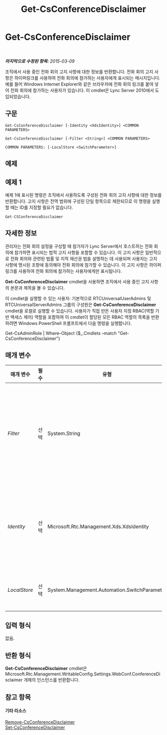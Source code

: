 ﻿---
title: Get-CsConferenceDisclaimer
TOCTitle: Get-CsConferenceDisclaimer
ms:assetid: 2382aaef-9c5e-43f8-99de-6c880134db7d
ms:mtpsurl: https://technet.microsoft.com/ko-kr/library/Gg425714(v=OCS.15)
ms:contentKeyID: 49303062
ms.date: 08/10/2015
mtps_version: v=OCS.15
ms.translationtype: HT
---

# Get-CsConferenceDisclaimer

 

_**마지막으로 수정된 항목:** 2015-03-09_

조직에서 사용 중인 전화 회의 고지 사항에 대한 정보를 반환합니다. 전화 회의 고지 사항은 하이퍼링크를 사용하여 전화 회의에 참가하는 사용자에게 표시되는 메시지입니다. 예를 들어 Windows Internet Explorer와 같은 브라우저에 전화 회의 링크를 붙여 넣어 전화 회의에 참가하는 사용자가 있습니다. 이 cmdlet은 Lync Server 2010에서 도입되었습니다.

## 구문

    Get-CsConferenceDisclaimer [-Identity <XdsIdentity>] <COMMON PARAMETERS>

    Get-CsConferenceDisclaimer [-Filter <String>] <COMMON PARAMETERS>

    COMMON PARAMETERS: [-LocalStore <SwitchParameter>]

## 예제

## 예제 1

예제 1에 표시된 명령은 조직에서 사용하도록 구성된 전화 회의 고지 사항에 대한 정보를 반환합니다. 고지 사항은 전역 범위에 구성된 단일 항목으로 제한되므로 이 명령을 실행할 때는 ID를 지정할 필요가 없습니다.

    Get-CSConferenceDisclaimer

## 자세한 정보

관리자는 전화 회의 설정을 구성할 때 참가자가 Lync Server에서 호스트하는 전화 회의에 참가하면 표시되는 법적 고지 사항을 포함할 수 있습니다. 이 고지 사항은 일반적으로 전화 회의와 관련된 법률 및 지적 재산권 법을 설명하는 데 사용되며 사용자는 고지 사항에 명시된 조항에 동의해야 전화 회의에 참가할 수 있습니다. 이 고지 사항은 하이퍼링크를 사용하여 전화 회의에 참가하는 사용자에게만 표시됩니다.

**Get-CsConferenceDisclaimer** cmdlet을 사용하면 조직에서 사용 중인 고지 사항의 본문과 제목을 볼 수 있습니다.

이 cmdlet을 실행할 수 있는 사용자: 기본적으로 RTCUniversalUserAdmins 및 RTCUniversalServerAdmins 그룹의 구성원은 **Get-CsConferenceDisclaimer** cmdlet을 로컬로 실행할 수 있습니다. 사용자가 직접 만든 사용자 지정 RBAC(역할 기반 액세스 제어) 역할을 포함하여 이 cmdlet이 할당된 모든 RBAC 역할의 목록을 반환하려면 Windows PowerShell 프롬프트에서 다음 명령을 실행합니다.

Get-CsAdminRole | Where-Object {$\_.Cmdlets –match "Get-CsConferenceDisclaimer"}

## 매개 변수


<table>
<colgroup>
<col style="width: 25%" />
<col style="width: 25%" />
<col style="width: 25%" />
<col style="width: 25%" />
</colgroup>
<thead>
<tr class="header">
<th>매개 변수</th>
<th>필수</th>
<th>유형</th>
<th>설명</th>
</tr>
</thead>
<tbody>
<tr class="odd">
<td><p><em>Filter</em></p></td>
<td><p>선택</p></td>
<td><p>System.String</p></td>
<td><p>전화 회의 고지 사항을 참조할 때 와일드 카드 값을 활용하는 데 사용됩니다. 전화 회의 고지 사항은 단일, 전역 인스턴스만 가질 수 있으므로 Filter 매개 변수를 사용할 이유가 전혀 없습니다. 그러나 -Filter &quot;g*&quot; 구문을 사용하여 전역 고지 사항을 참조할 수 있습니다. 이 구문은 ID가 &quot;g&quot; 문자로 시작하는 모든 전화 회의 고지 사항을 가져옵니다.</p></td>
</tr>
<tr class="even">
<td><p><em>Identity</em></p></td>
<td><p>선택</p></td>
<td><p>Microsoft.Rtc.Management.Xds.XdsIdentity</p></td>
<td><p>전화 회의 고지 사항의 고유한 ID입니다. 하나의 전역 전화 회의 고지 사항 인스턴스만 사용할 수 있으므로 <strong>Get-CsConferenceDisclaimer</strong> cmdlet을 호출할 때 Identity는 지정할 필요가 없습니다. 그러나 -Identity global 구문을 사용하여 전역 고지 사항을 참조할 수 있습니다.</p></td>
</tr>
<tr class="odd">
<td><p><em>LocalStore</em></p></td>
<td><p>선택</p></td>
<td><p>System.Management.Automation.SwitchParameter</p></td>
<td><p>중앙 관리 저장소 자체가 아니라 중앙 관리 저장소의 로컬 복제본에서 전화 회의 고지 사항 데이터를 검색합니다.</p></td>
</tr>
</tbody>
</table>


## 입력 형식

없음.

## 반환 형식

**Get-CsConferenceDisclaimer** cmdlet은 Microsoft.Rtc.Management.WritableConfig.Settings.WebConf.ConferenceDisclaimer 개체의 인스턴스를 반환합니다.

## 참고 항목

#### 기타 리소스

[Remove-CsConferenceDisclaimer](remove-csconferencedisclaimer.md)  
[Set-CsConferenceDisclaimer](set-csconferencedisclaimer.md)


